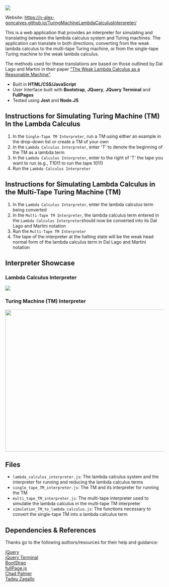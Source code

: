 <a href = "https://n-alex-goncalves.github.io/TuringMachineLambdaCalculusInterpreter/">
<img src="img/logo.PNG">
</a>

Website: https://n-alex-goncalves.github.io/TuringMachineLambdaCalculusInterpreter/

This is a web application that provides an interpreter for simulating and translating between the lambda calculus system and Turing machines. The application can translate in both directions, converting from the weak lambda calculus to the multi-tape Turing machine, or from the single-tape Turing machine to the weak lambda calculus. 

The methods used for these translations are based on those outlined by Dal Lago and Martini in their paper ["The Weak Lambda Calculus as a Reasonable Machine"](https://dl.acm.org/doi/10.1016/j.tcs.2008.01.044).

- Built in **HTML/CSS/JavaScript**
- User Interface built with **Bootstrap**, **JQuery**, **JQuery Terminal** and **FullPages**
- Tested using **Jest** and **Node.JS**

## Instructions for Simulating Turing Machine (TM) In the Lambda Calculus

1. In the `Single-Tape TM Interpreter`, run a TM using either an example in the drop-down list or create a TM of your own
2. In the `Lambda Calculus Interpreter`, enter 'T' to denote the beginning of the TM as a lambda term
3. In the `Lambda Calculus Interpreter`, enter to the right of 'T' the tape you want to run (e.g., T1011 to run the tape 1011)
4. Run the `Lambda Calculus Interpreter`

## Instructions for Simulating Lambda Calculus in the Multi-Tape Turing Machine (TM)

1. In the `Lambda Calculus Interpreter`, enter the lambda calculus term being converted
2. In the `Multi-Tape TM Interpreter`, the lambda calculus term entered in the `Lambda Calculus Interpreter`should now be converted into its Dal Lago and Martini notation
3. Run the `Multi-Tape TM Interpreter`
4. The tape of the interpreter at the halting state will be the weak head normal form of the lambda calculus term in Dal Lago and Martini notation

## Interpreter Showcase

### Lambda Calculus Interpreter

![](img/lambdaGif.gif)
 
### Turing Machine (TM) Interpreter

<img src="img/turingGif.gif" width="740" height="450">

## Files

- `lambda_calculus_interpreter.js`: The lambda calculus system and the interpreter for running and reducing the lambda calculus terms
- `single_tape_TM_interpreter.js`: The TM and its interpreter for running the TM
- `multi_tape_TM_interpreter.js`: The multi-tape interpreter used to simulatie the lambda calculus in the multi-tape TM interpreter
- `simulation_TM_to_lambda_calculus.js`: The functions necessary to convert the single-tape TM into a lambda calculus term 

## Dependencies & References

Thanks go to the following authors/resources for their help and guidance:

[jQuery](https://jquery.com/)  
[jQuery Terminal](https://terminal.jcubic.pl/)  
[BootStrap](https://getbootstrap.com/)  
[fullPage.js](https://alvarotrigo.com/fullPage/)  
[Chad Palmer](https://medium.com/swlh/a-complete-web-page-building-a-turing-machine-in-javascript-d6c32d3708c4)  
[Tadeu Zagallo](https://tadeuzagallo.com/blog/writing-a-lambda-calculus-interpreter-in-javascript/)  

